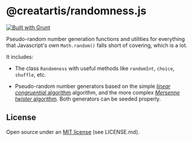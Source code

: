 ﻿# @creatartis/randomness.js

[![Built with Grunt](https://cdn.gruntjs.com/builtwith.png)](http://gruntjs.com/)

Pseudo-random number generation functions and utilities for everything that 
Javascript's own `Math.random()` falls short of covering, which is a lot. 

It includes:

+ The class `Randomness` with useful methods like `randomInt`, `choice`, 
`shuffle`, etc.

+ Pseudo-random number generators based on the simple 
[_linear congruential_ algorithm](http://en.wikipedia.org/wiki/Linear_congruential_generator) 
algorithm, and the more complex
[_Mersenne twister_ algorithm](http://en.wikipedia.org/wiki/Mersenne_twister#Pseudocode).
Both generators can be seeded properly. 

## License

Open source under an [MIT license](LICENSE.md) (see LICENSE.md).